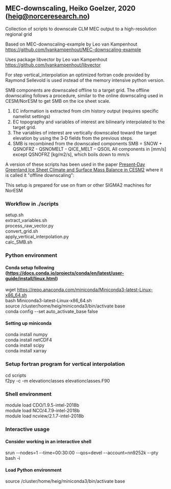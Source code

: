 ## MEC-downscaling, Heiko Goelzer, 2020 (heig@norceresearch.no)
Collection of scripts to downscale CLM MEC output to a high-resolution regional grid

Based on MEC-downscaling-example by Leo van Kampenhout
https://github.com/lvankampenhout/MEC-downscaling-example

Uses package libvector by Leo van Kampenhout
https://github.com/lvankampenhout/libvector

For step vertical_interpolation an optimized fortran code provided by Raymond Sellevold is used instead of the memory intensive python version.

SMB components are downscaled offline to a target grid. The offline downscaling follows a procedure, similar to the online downscaling used in CESM/NorESM to get SMB on the ice sheet scale. 
1. EC information is extracted from clm history output (requires specific namelist settings)
2. EC topography and variables of interest are bilinearly interpolated to the target grid. 
3. The variables of interest are vertically downscaled toward the target elevation by using the 3‐D fields from the previous steps. 
4. SMB is recombined from the downscaled components
SMB = SNOW + QSNOFRZ - QSNOMELT - QICE_MELT – QSOIL
All components in [mm/s] except QSNOFRZ [kg/m2/s], which boils down to mm/s

A version of these scripts has been used in the paper [Present‐Day Greenland Ice Sheet Climate and Surface Mass Balance in CESM2](doi.org/10.1029/2019JF005318) where it is called it "offline downscaling": 

This setup is prepared for use on fram or other SIGMA2 machines for NorESM

### Workflow in ./scripts

setup.sh <br>
extract_variables.sh <br>
process_raw_vector.py <br>
convert_grid.sh <br>
apply_vertical_interpolation.py <br>
calc_SMB.sh <br>


### Python environment

#### Conda setup following (https://docs.conda.io/projects/conda/en/latest/user-guide/install/linux.html)

wget https://repo.anaconda.com/miniconda/Miniconda3-latest-Linux-x86_64.sh <br>
bash Miniconda3-latest-Linux-x86_64.sh <br>
source /cluster/home/heig/miniconda3/bin/activate base <br>
conda config --set auto_activate_base false <br>

#### Setting up miniconda
conda install numpy <br>
conda install netCDF4 <br>
conda install scipy <br>
conda install xarray <br>


### Setup fortran program for vertical interpolation 
cd scripts <br>
f2py -c -m elevationclasses elevationclasses.F90 <br>
 

### Shell environment

module load CDO/1.9.5-intel-2018b <br>
module load NCO/4.7.9-intel-2018b <br>
module load ncview/2.1.7-intel-2018b <br>


### Interactive usage
#### Consider working in an interactive shell
srun --nodes=1 --time=00:30:00 --qos=devel --account=nn9252k --pty bash -i

#### Load Python environment
source /cluster/home/heig/miniconda3/bin/activate base


